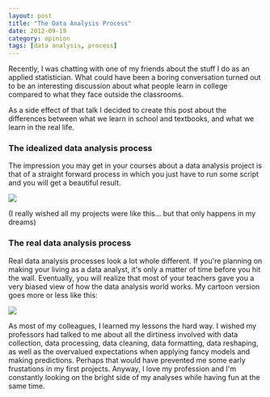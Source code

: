 ```yaml
---
layout: post
title: "The Data Analysis Process"
date: 2012-09-19
category: opinion
tags: [data analysis, process]
---
```


Recently, I was chatting with one of my friends about the stuff I do as an applied 
statistician. What could have been a boring conversation turned out to be an interesting 
discussion about what people learn in college compared to what they face outside the classrooms. 

<!--more-->

As a side effect of that talk I decided to create this post about the differences 
between what we learn in school and textbooks, and what we learn in the real life.


### The idealized data analysis process

The impression you may get in your courses about a data analysis project is that of a 
straight forward process in which you just have to run some script and you will get a 
beautiful result.

<img class="centered" src="{{ site.url }}/images/blog/ideal_process.png" />

(I really wished all my projects were like this... but that only happens in my dreams)


### The real data analysis process

Real data analysis processes look a lot whole different. If you're planning on making 
your living as a data analyst, it's only a matter of time before you hit the wall. 
Eventually, you will realize that most of your teachers gave you a very biased view of 
how the data analysis world works. My cartoon version goes more or less like this:

<img class="centered" src="{{ site.url }}/images/blog/real_data_analysis.png" />

As most of my colleagues, I learned my lessons the hard way. I wished my professors 
had talked to me about all the dirtiness involved with data collection, data processing, 
data cleaning, data formatting, data reshaping, as well as the overvalued expectations 
when applying fancy models and making predictions. Perhaps that would have prevented me 
some early frustations in my first projects. Anyway, I love my profession and I'm 
constantly looking on the bright side of my analyses while having fun at the same time.